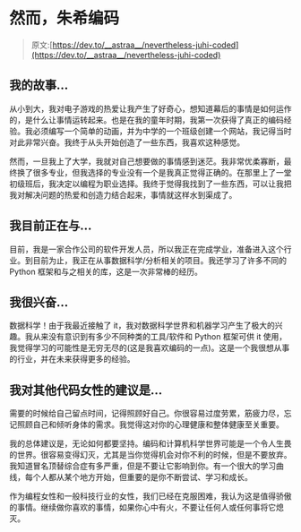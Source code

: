# 然而，朱希编码

> 原文:[https://dev.to/__astraa__/nevertheless-juhi-coded](https://dev.to/__astraa__/nevertheless-juhi-coded)

## [](#my-story)我的故事...

从小到大，我对电子游戏的热爱让我产生了好奇心，想知道幕后的事情是如何运作的，是什么让事情运转起来。也是在我的童年时期，我第一次获得了真正的编码经验。我必须编写一个简单的动画，并为中学的一个班级创建一个网站，我记得当时对此非常兴奋。我终于从头开始创造了一些东西，我喜欢这种感觉。

然而，一旦我上了大学，我就对自己想要做的事情感到迷茫。我非常优柔寡断，最终换了很多专业，但我选择的专业没有一个是我真正觉得正确的。在那里上了一堂初级班后，我决定以编程为职业选择。我终于觉得我找到了一些东西，可以让我把我对解决问题的热爱和创造力结合起来，事情就这样水到渠成了。

## [](#im-currently-working-with)我目前正在与...

目前，我是一家合作公司的软件开发人员，所以我正在完成学业，准备进入这个行业。到目前为止，我正在从事数据科学/分析相关的项目。我还学习了许多不同的 Python 框架和与之相关的库，这是一次非常棒的经历。

## [](#im-excited-about)我很兴奋...

数据科学！由于我最近接触了 it，我对数据科学世界和机器学习产生了极大的兴趣。我从来没有意识到有多少不同种类的工具/软件和 Python 框架可供 it 使用，我觉得学习的可能性是无穷无尽的(这是我喜欢编码的一点)。这是一个我很想从事的行业，并在未来获得更多的经验。

## [](#my-advice-for-other-women-who-code-is)我对其他代码女性的建议是...

需要的时候给自己留点时间，记得照顾好自己。你很容易过度劳累，筋疲力尽，忘记照顾自己和倾听身体的需求。我觉得这对你的心理健康和整体健康至关重要。

我的总体建议是，无论如何都要坚持。编码和计算机科学世界可能是一个令人生畏的世界。很容易变得幻灭，尤其是当你觉得机会对你不利的时候，但是不要放弃。我知道冒名顶替综合症有多严重，但是不要让它影响到你。有一个很大的学习曲线，每个人都从某个地方开始，但重要的是你不断尝试、学习和成长。

作为编程女性和一般科技行业的女性，我们已经在克服困难，我认为这是值得骄傲的事情。继续做你喜欢的事情，如果你心中有火，不要让任何人或任何事将它熄灭。